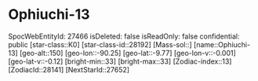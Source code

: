 ﻿---
location: [-9.77,-90.25,150]
type: Station
tags:
- astro/Star

---

# Ophiuchi-13

SpocWebEntityId: 27466
isDeleted: false
isReadOnly: false
confidential: public
[star-class::K0]
[star-class-id::28192]
[Mass-sol::]
[name::Ophiuchi-13]
[geo-alt::150]
[geo-lon::-90.25]
[geo-lat::-9.77]
[geo-lon-v::-0.001]
[geo-lat-v::-0.12]
[bright-min::33]
[bright-max::33]
[Zodiac-index::13]
[ZodiacId::28141]
[NextStarId::27652]

